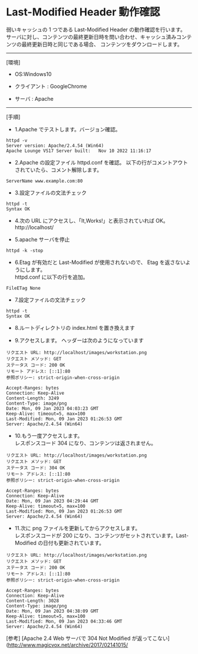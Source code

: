 # Last-Modified Header 動作確認

弱いキャッシュの 1 つである Last-Modified Header の動作確認を行います。  
サーバに対し、コンテンツの最終更新日時を問い合わせ、キャッシュ済みコンテンツの最終更新日時と同じである場合、
コンテンツをダウンロードします。

---

[環境]

- OS:Windows10

* クライアント : GoogleChrome

* サーバ : Apache

---

[手順]

- 1.Apache でテストします。バージョン確認。

```
httpd -v
Server version: Apache/2.4.54 (Win64)
Apache Lounge VS17 Server built:   Nov 10 2022 11:16:17
```

- 2.Apache の設定ファイル httpd.conf を確認。
  以下の行がコメントアウトされていたら、コメント解除します。

```
ServerName www.example.com:80
```

- 3.設定ファイルの文法チェック

```
httpd -t
Syntax OK
```

- 4.次の URL にアクセスし、「It,Works!」と表示されていれば OK。  
  http://localhost/

* 5.apache サーバを停止

```
httpd -k -stop
```

- 6.Etag が有効だと Last-Modified が使用されないので、
  Etag を返さないようにします。  
   httpd.conf に以下の行を追加。

```
FileETag None
```

- 7.設定ファイルの文法チェック

```
httpd -t
Syntax OK
```

- 8.ルートディレクトリの index.html を置き換えます

- 9.アクセスします。
  ヘッダーは次のようになっています

```
リクエスト URL: http://localhost/images/workstation.png
リクエスト メソッド: GET
ステータス コード: 200 OK
リモート アドレス: [::1]:80
参照ポリシー: strict-origin-when-cross-origin
```

```
Accept-Ranges: bytes
Connection: Keep-Alive
Content-Length: 3249
Content-Type: image/png
Date: Mon, 09 Jan 2023 04:03:23 GMT
Keep-Alive: timeout=5, max=100
Last-Modified: Mon, 09 Jan 2023 01:26:53 GMT
Server: Apache/2.4.54 (Win64)
```

- 10.もう一度アクセスします。  
  レスポンスコード 304 になり、コンテンツは返されません。

```
リクエスト URL: http://localhost/images/workstation.png
リクエスト メソッド: GET
ステータス コード: 304 OK
リモート アドレス: [::1]:80
参照ポリシー: strict-origin-when-cross-origin
```

```
Accept-Ranges: bytes
Connection: Keep-Alive
Date: Mon, 09 Jan 2023 04:29:44 GMT
Keep-Alive: timeout=5, max=100
Last-Modified: Mon, 09 Jan 2023 01:26:53 GMT
Server: Apache/2.4.54 (Win64)
```

- 11.次に png ファイルを更新してからアクセスします。  
  レスポンスコードが 200 になり、コンテンツがセットされています。Last-Modified の日付も更新されています。

```
リクエスト URL: http://localhost/images/workstation.png
リクエスト メソッド: GET
ステータス コード: 200 OK
リモート アドレス: [::1]:80
参照ポリシー: strict-origin-when-cross-origin
```

```
Accept-Ranges: bytes
Connection: Keep-Alive
Content-Length: 3028
Content-Type: image/png
Date: Mon, 09 Jan 2023 04:38:09 GMT
Keep-Alive: timeout=5, max=100
Last-Modified: Mon, 09 Jan 2023 04:33:46 GMT
Server: Apache/2.4.54 (Win64)
```

[参考]
[Apache 2.4 Web サーバで 304 Not Modified が返ってこない]
(http://www.magicvox.net/archive/2017/02141015/
